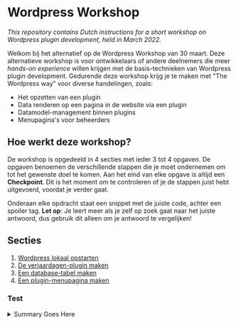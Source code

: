 # Wordpress Workshop

_This repository contains Dutch instructions for a short workshop on Wordpress plugin development, held in March 2022._

Welkom bij het alternatief op de Wordpress Workshop van 30 maart. Deze alternatieve workshop is voor ontwikkelaars of andere deelnemers die meer _hands-on experience_ willen krijgen met de basis-technieken van Wordpress plugin development. Gedurende deze workshop krijg je te maken met "The Wordpress way" voor diverse handelingen, zoals:

- Het opzetten van een plugin
- Data renderen op een pagina in de website via een plugin
- Datamodel-management binnen plugins
- Menupagina's voor beheerders

## Hoe werkt deze workshop?

De workshop is opgedeeld in 4 secties met ieder 3 tot 4 opgaven. De opgaven benoemen de verschillende stappen die je moet ondernemen om tot het gewenste doel te komen. Aan het eind van elke opgave is altijd een **Checkpoint**. Dit is het moment om te controleren of je de stappen juist hebt uitgevoerd, voordat je verder gaat.

Onderaan elke opdracht staat een snippet met de juiste code, achter een spoiler tag. **Let op**: Je leert meer als je zelf op zoek gaat naar het juiste antwoord, dus gebruik dit alleen om je antwoord te vergelijken!

## Secties

1. [Wordpress lokaal opstarten](1-docker.md)
2. [De verjaardagen-plugin maken](2-shortcodes.md)
3. [Een database-tabel maken](3-datamodel.md)
4. [Een plugin-menupagina maken](4-menupage.md)

### Test

<details>
 <summary>Summary Goes Here</summary>
 ...this is hidden, collapsable content...
 ```php
 <?php
   echo "test";
 ?>
 ```
</details>
